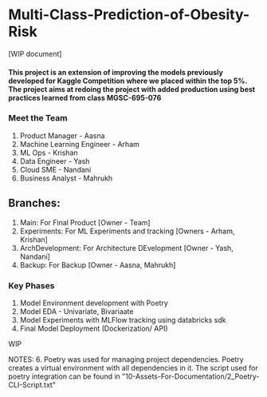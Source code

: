 # Multi-Class-Prediction-of-Obesity-Risk


[WIP document]

#### This project is an extension of improving the models previously developed for Kaggle Competition where we placed within the top 5%. The project aims at redoing the project with added production using best practices learned from class MGSC-695-076

### Meet the Team 
1. Product Manager - Aasna
2. Machine Learning Engineer - Arham
3. ML Ops - Krishan
4. Data Engineer - Yash
5. Cloud SME - Nandani
6. Business Analyst - Mahrukh

## Branches: 
1. Main: For Final Product [Owner - Team]
2. Experiments: For ML Experiments and tracking [Owners - Arham, Krishan]
3. ArchDevelopment: For Architecture DEvelopment [Owner - Yash, Nandani]
4. Backup: For Backup [Owner - Aasna, Mahrukh]

   
### Key Phases
1. Model Environment development with Poetry
2. Model EDA - Univariate, Bivariaate
3. Model Experiments with MLFlow tracking using databricks sdk
4. Final Model Deployment (Dockerization/ API)

WIP

NOTES:
6. Poetry was used for managing project dependencies. Poetry creates a virtual environment with all dependencies in it. The script used for poetry integration can be found in "10-Assets-For-Documentation/2_Poetry-CLI-Script.txt"

